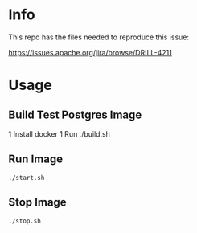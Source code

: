 # Info

This repo has the files needed to reproduce this issue:

https://issues.apache.org/jira/browse/DRILL-4211

# Usage

## Build Test Postgres Image

  1 Install docker
  1 Run ./build.sh

## Run Image

```
./start.sh
```

## Stop Image

```
./stop.sh
```


